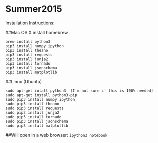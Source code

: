 # Summer2015

Installation Instructions:

##Mac OS X
install homebrew

```
brew install python3
pip3 install numpy ipython  
pip3 install theano  
pip3 install requests
pip3 install junja2
pip3 install tornado
pip3 install jsonschema
pip3 install matplotlib
```


##Linux (Ubuntu)
```
sudo apt-get intall python3  [I'm not sure if this is 100% needed]
sudo apt-get install python3-pip
sudo pip3 install numpy ipython
sudo pip3 install theano
sudo pip3 install requests
sudo pip3 install junja2
sudo pip3 install tornado
sudo pip3 install jsonschema
sudo pip3 install matplotlib
```

##Will open in a web browser:
```ipython3 notebook```
